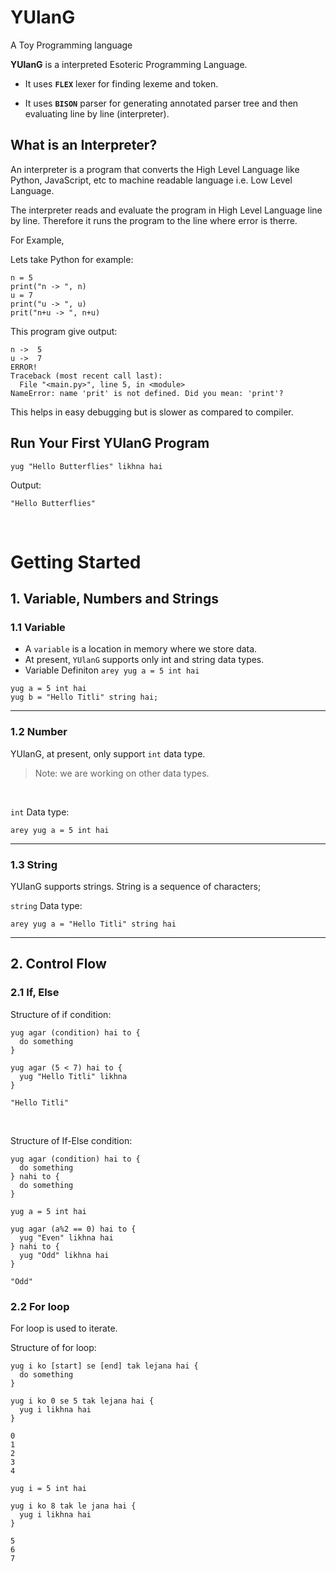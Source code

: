 # YUlanG
A Toy Programming language

**YUlanG** is a interpreted Esoteric Programming Language. 

+ It uses **` FLEX `** lexer for finding lexeme and token. 

+ It uses **` BISON `** parser for generating annotated parser tree and then evaluating line by line (interpreter).

## What is an Interpreter?
An interpreter is a program that converts the High Level Language like Python, JavaScript, etc to machine readable language i.e. Low Level Language. 

The interpreter reads and evaluate the program in High Level Language line by line. Therefore it runs the program to the line where error is therre.

For Example,

Lets take Python for example:
```
n = 5
print("n -> ", n)
u = 7
print("u -> ", u)
prit("n+u -> ", n+u)
```
This program give output:
```
n ->  5
u ->  7
ERROR!
Traceback (most recent call last):
  File "<main.py>", line 5, in <module>
NameError: name 'prit' is not defined. Did you mean: 'print'?
```

This helps in easy debugging but is slower as compared to compiler.

## Run Your First YUlanG Program
```
yug "Hello Butterflies" likhna hai
```
Output:
``` 
"Hello Butterflies" 
```

&nbsp;

# **Getting Started**
## 1. Variable, Numbers and Strings
### 1.1 Variable
- A ```variable``` is a location in memory where we store data.
- At present, ```YUlanG``` supports only int and string data types.
- Variable Definiton ```arey yug a = 5 int hai```

```
yug a = 5 int hai
yug b = "Hello Titli" string hai;
```
---
### 1.2 Number
YUlanG, at present, only support ```int``` data type.
> Note: we are working on other data types.

&nbsp;

```int``` Data type:
```
arey yug a = 5 int hai
```

---
### 1.3 String
YUlanG supports strings. String is a sequence of characters;

```string``` Data type:
```
arey yug a = "Hello Titli" string hai
```
---

## 2. Control Flow
### 2.1 If, Else
Structure of if condition:
```
yug agar (condition) hai to {
  do something
}
```
```
yug agar (5 < 7) hai to {
  yug "Hello Titli" likhna
}
```
```
"Hello Titli"
```

&nbsp;

Structure of If-Else condition:
```
yug agar (condition) hai to {
  do something
} nahi to {
  do something
}
```
```
yug a = 5 int hai

yug agar (a%2 == 0) hai to {
  yug "Even" likhna hai
} nahi to {
  yug "Odd" likhna hai
}
```
```
"Odd"
```

### 2.2 For loop
For loop is used to iterate.

Structure of for loop:
```
yug i ko [start] se [end] tak lejana hai {
  do something
} 
```
```
yug i ko 0 se 5 tak lejana hai {
  yug i likhna hai
}
```
```
0
1
2
3
4
```

```
yug i = 5 int hai

yug i ko 8 tak le jana hai {
  yug i likhna hai
}
```
```
5
6
7
```